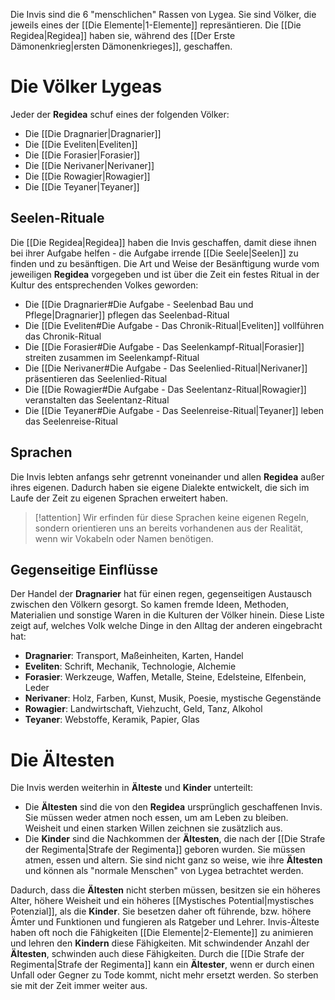 Die Invis sind die 6 "menschlichen" Rassen von Lygea. Sie sind Völker, die jeweils eines der [[Die Elemente|1-Elemente]] represäntieren. Die [[Die Regidea|Regidea]] haben sie, während des [[Der Erste Dämonenkrieg|ersten Dämonenkrieges]], geschaffen.
# Die Völker Lygeas
Jeder der **Regidea** schuf eines der folgenden Völker:
- Die [[Die Dragnarier|Dragnarier]]
- Die [[Die Eveliten|Eveliten]]
- Die [[Die Forasier|Forasier]]
- Die [[Die Nerivaner|Nerivaner]]
- Die [[Die Rowagier|Rowagier]]
- Die [[Die Teyaner|Teyaner]]
## Seelen-Rituale
Die [[Die Regidea|Regidea]] haben die Invis geschaffen, damit diese ihnen bei ihrer Aufgabe helfen - die Aufgabe irrende [[Die Seele|Seelen]] zu finden und zu besänftigen. Die Art und Weise der Besänftigung wurde vom jeweiligen **Regidea** vorgegeben und ist über die Zeit ein festes Ritual in der Kultur des entsprechenden Volkes geworden:
- Die [[Die Dragnarier#Die Aufgabe - Seelenbad Bau und Pflege|Dragnarier]] pflegen das Seelenbad-Ritual
- Die [[Die Eveliten#Die Aufgabe - Das Chronik-Ritual|Eveliten]] vollführen das Chronik-Ritual
- Die [[Die Forasier#Die Aufgabe - Das Seelenkampf-Ritual|Forasier]] streiten zusammen im Seelenkampf-Ritual
- Die [[Die Nerivaner#Die Aufgabe - Das Seelenlied-Ritual|Nerivaner]] präsentieren das Seelenlied-Ritual
- Die [[Die Rowagier#Die Aufgabe - Das Seelentanz-Ritual|Rowagier]] veranstalten das Seelentanz-Ritual
- Die [[Die Teyaner#Die Aufgabe - Das Seelenreise-Ritual|Teyaner]] leben das Seelenreise-Ritual

## Sprachen
Die Invis lebten anfangs sehr getrennt voneinander und allen **Regidea** außer ihres eigenen. Dadurch haben sie eigene Dialekte entwickelt, die sich im Laufe der Zeit zu eigenen Sprachen erweitert haben.

>[!attention]
>Wir erfinden für diese Sprachen keine eigenen Regeln, sondern orientieren uns an bereits vorhandenen aus der Realität, wenn wir Vokabeln oder Namen benötigen.
## Gegenseitige Einflüsse
Der Handel der **Dragnarier** hat für einen regen, gegenseitigen Austausch zwischen den Völkern gesorgt. So kamen fremde Ideen, Methoden, Materialien und sonstige Waren in die Kulturen der Völker hinein. Diese Liste zeigt auf, welches Volk welche Dinge in den
Alltag der anderen eingebracht hat:
- **Dragnarier**: Transport, Maßeinheiten, Karten, Handel
- **Eveliten**: Schrift, Mechanik, Technologie, Alchemie
- **Forasier**: Werkzeuge, Waffen, Metalle, Steine, Edelsteine, Elfenbein, Leder
- **Nerivaner**: Holz, Farben, Kunst, Musik, Poesie, mystische Gegenstände
- **Rowagier**: Landwirtschaft, Viehzucht, Geld, Tanz, Alkohol
- **Teyaner**: Webstoffe, Keramik, Papier, Glas
# Die Ältesten
Die Invis werden weiterhin in **Älteste** und **Kinder** unterteilt:
- Die **Ältesten** sind die von den **Regidea** ursprünglich geschaffenen Invis. Sie müssen weder atmen noch essen, um am Leben zu bleiben. Weisheit und einen starken Willen zeichnen sie zusätzlich aus.
- Die **Kinder** sind die Nachkommen der **Ältesten**, die nach der [[Die Strafe der Regimenta|Strafe der Regimenta]] geboren wurden. Sie müssen atmen, essen und altern. Sie sind nicht ganz so weise, wie ihre **Ältesten** und können als "normale Menschen" von Lygea betrachtet werden.

Dadurch, dass die **Ältesten** nicht sterben müssen, besitzen sie ein höheres Alter, höhere Weisheit und ein höheres [[Mystisches Potential|mystisches Potenzial]], als die **Kinder**. Sie besetzen daher oft führende, bzw. höhere Ämter und Funktionen und fungieren als Ratgeber und Lehrer.
Invis-Älteste haben oft noch die Fähigkeiten [[Die Elemente|2-Elemente]] zu animieren und lehren den **Kindern** diese Fähigkeiten. Mit schwindender Anzahl der **Ältesten**, schwinden auch diese Fähigkeiten.
Durch die [[Die Strafe der Regimenta|Strafe der Regimenta]] kann ein **Ältester**, wenn er durch einen Unfall oder Gegner zu Tode kommt, nicht mehr ersetzt werden. So sterben sie mit der Zeit immer weiter aus.
